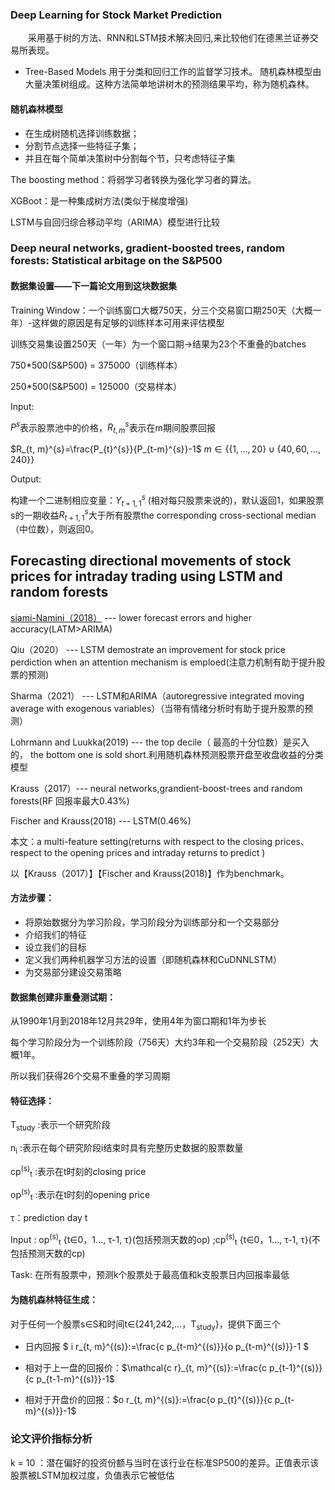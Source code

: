 
### Deep Learning for Stock Market Prediction
&emsp;&emsp;采用基于树的方法、RNN和LSTM技术解决回归,来比较他们在德黑兰证券交易所表现。

- Tree-Based Models
用于分类和回归工作的监督学习技术。
随机森林模型由大量决策树组成。这种方法简单地讲树木的预测结果平均，称为随机森林。

#### 随机森林模型
- 在生成树随机选择训练数据；
- 分割节点选择一些特征子集；
- 并且在每个简单决策树中分割每个节，只考虑特征子集

The boosting method：将弱学习者转换为强化学习者的算法。

XGBoot：是一种集成树方法(类似于梯度增强)

LSTM与自回归综合移动平均（ARIMA）模型进行比较



### Deep neural networks, gradient-boosted trees, random forests: Statistical arbitage on the S&P500 

#### 数据集设置——下一篇论文用到这块数据集

Training Window：一个训练窗口大概750天，分三个交易窗口期250天（大概一年）-这样做的原因是有足够的训练样本可用来评估模型

训练交易集设置250天（一年）为一个窗口期->结果为23个不重叠的batches

750*500(S&P500) = 375000（训练样本）

250*500(S&P500) = 125000（交易样本）

Input:

$P^{s}$表示股票池中的价格，$R_{t, m}^{s}$表示在m期间股票回报

$R_{t, m}^{s}=\frac{P_{t}^{s}}{P_{t-m}^{s}}-1$ $m \in\{\{1, \ldots, 20\} \cup\{40,60, \ldots, 240\}\}$

Output:

构建一个二进制相应变量：$Y_{t+1,1}^{s}$ (相对每只股票来说的)，默认返回1，如果股票s的一期收益$R_{t+1,1}^{s}$大于所有股票the corresponding cross-sectional median（中位数），则返回0。

## Forecasting directional movements of stock prices for intraday trading using LSTM and random forests



[siami-Namini（2018）]() --- lower forecast errors and higher accuracy(LATM>ARIMA)

 Qiu（2020） --- LSTM demostrate an improvement for stock price perdiction when an attention mechanism is emploed(注意力机制有助于提升股票的预测)

Sharma（2021） --- LSTM和ARIMA（autoregressive integrated moving average with exogenous variables）（当带有情绪分析时有助于提升股票的预测）

Lohrmann and Luukka(2019) --- the top decile（ 最高的十分位数）是买入的， the bottom one is sold short.利用随机森林预测股票开盘至收盘收益的分类模型

Krauss（2017）--- neural networks,grandient-boost-trees and random forests(RF 回报率最大0.43%)

Fischer and Krauss(2018) --- LSTM(0.46%)

本文：a multi-feature setting(returns with respect to the closing prices、respect to the opening prices and intraday returns to predict )

以【Krauss（2017）】【Fischer and Krauss(2018)】作为benchmark。

#### 方法步骤：

- 将原始数据分为学习阶段，学习阶段分为训练部分和一个交易部分
- 介绍我们的特征
- 设立我们的目标
- 定义我们两种机器学习方法的设置（即随机森林和CuDNNLSTM）
- 为交易部分建设交易策略

#### 数据集创建非重叠测试期：

从1990年1月到2018年12月共29年，使用4年为窗口期和1年为步长

每个学习阶段分为一个训练阶段（756天）大约3年和一个交易阶段（252天）大概1年。

所以我们获得26个交易不重叠的学习周期

#### 特征选择：

T<sub>study</sub> :表示一个研究阶段

n<sub>i</sub> :表示在每个研究阶段i结束时具有完整历史数据的股票数量

cp<sup>(s)</sup><sub>t</sub> :表示在t时刻的closing price

op<sup>(s)</sup><sub>t</sub> :表示在t时刻的opening price

 τ：prediction day t

Input : op<sup>(s)</sup><sub>t</sub> {t∈0，1..., τ-1, τ}(包括预测天数的op)  ;cp<sup>(s)</sup><sub>t</sub> {t∈0，1..., τ-1, τ}(不包括预测天数的cp)

Task:  在所有股票中，预测k个股票处于最高值和k支股票日内回报率最低

#### 为随机森林特征生成：

对于任何一个股票s∈S和时间t∈{241,242,...，T<sub>study</sub>}，提供下面三个

- 日内回报 $ i r_{t, m}^{(s)}:=\frac{c p_{t-m}^{(s)}}{o p_{t-m}^{(s)}}-1 $ 
- 相对于上一盘的回报价：$\mathcal{c r}_{t, m}^{(s)}:=\frac{c p_{t-1}^{(s)}}{c p_{t-1-m}^{(s)}}-1$

- 相对于开盘价的回报：$o r_{t, m}^{(s)}:=\frac{o p_{t}^{(s)}}{c p_{t-m}^{(s)}}-1$

### 论文评价指标分析



k = 10 ：潜在偏好的投资份额与当时在该行业在标准SP500的差异。正值表示该股票被LSTM加权过度，负值表示它被低估

